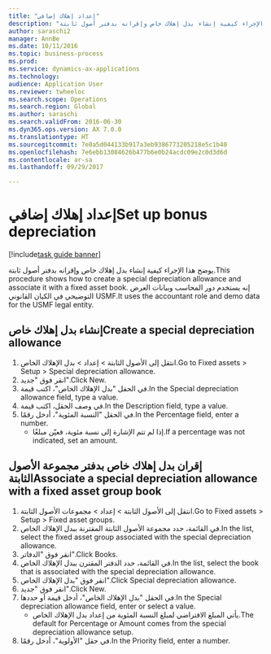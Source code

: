 ```yaml
--- 
title: "إعداد إهلاك إضافي"
description: "يوضح هذا الإجراء كيفية إنشاء بدل إهلاك خاص وإقرانه بدفتر أصول ثابتة."
author: saraschi2
manager: AnnBe
ms.date: 10/11/2016
ms.topic: business-process
ms.prod: 
ms.service: dynamics-ax-applications
ms.technology: 
audience: Application User
ms.reviewer: twheeloc
ms.search.scope: Operations
ms.search.region: Global
ms.author: saraschi
ms.search.validFrom: 2016-06-30
ms.dyn365.ops.version: AX 7.0.0
ms.translationtype: HT
ms.sourcegitcommit: 7e0a5d044133b917a3eb9386773205218e5c1b40
ms.openlocfilehash: 7e6ebb13084626b477b6e0b24acdc09e2c0d3d6d
ms.contentlocale: ar-sa
ms.lasthandoff: 09/29/2017

---
```

# <a name="set-up-bonus-depreciation"></a><span data-ttu-id="69db8-103">إعداد إهلاك إضافي</span><span class="sxs-lookup"><span data-stu-id="69db8-103">Set up bonus depreciation</span></span>

[!include[task guide banner](../../includes/task-guide-banner.md)]

<span data-ttu-id="69db8-104">يوضح هذا الإجراء كيفية إنشاء بدل إهلاك خاص وإقرانه بدفتر أصول ثابتة.</span><span class="sxs-lookup"><span data-stu-id="69db8-104">This procedure shows how to create a special depreciation allowance and associate it with a fixed asset book.</span></span> <span data-ttu-id="69db8-105">إنه يستخدم دور المحاسب وبيانات العرض التوضيحي في الكيان القانوني USMF.</span><span class="sxs-lookup"><span data-stu-id="69db8-105">It uses the accountant role and demo data for the USMF legal entity.</span></span>


## <a name="create-a-special-depreciation-allowance"></a><span data-ttu-id="69db8-106">إنشاء بدل إهلاك خاص</span><span class="sxs-lookup"><span data-stu-id="69db8-106">Create a special depreciation allowance</span></span>
1. <span data-ttu-id="69db8-107">انتقل إلى الأصول الثابتة > إعداد > بدل الإهلاك الخاص.</span><span class="sxs-lookup"><span data-stu-id="69db8-107">Go to Fixed assets > Setup > Special depreciation allowance.</span></span>
2. <span data-ttu-id="69db8-108">انقر فوق "جديد".</span><span class="sxs-lookup"><span data-stu-id="69db8-108">Click New.</span></span>
3. <span data-ttu-id="69db8-109">في الحقل "بدل الإهلاك الخاص"، اكتب قيمة.</span><span class="sxs-lookup"><span data-stu-id="69db8-109">In the Special depreciation allowance field, type a value.</span></span>
4. <span data-ttu-id="69db8-110">في وصف الحقل، اكتب قيمة.</span><span class="sxs-lookup"><span data-stu-id="69db8-110">In the Description field, type a value.</span></span>
5. <span data-ttu-id="69db8-111">في الحقل "النسبة المئوية‬"، أدخل رقمًا.</span><span class="sxs-lookup"><span data-stu-id="69db8-111">In the Percentage field, enter a number.</span></span>
    * <span data-ttu-id="69db8-112">إذا لم تتم الإشارة إلى نسبة مئوية، فعيّن مبلغًا.</span><span class="sxs-lookup"><span data-stu-id="69db8-112">If a percentage was not indicated, set an amount.</span></span>  

## <a name="associate-a-special-depreciation-allowance-with-a-fixed-asset-group-book"></a><span data-ttu-id="69db8-113">إقران بدل إهلاك خاص بدفتر مجموعة الأصول الثابتة</span><span class="sxs-lookup"><span data-stu-id="69db8-113">Associate a special depreciation allowance with a fixed asset group book</span></span>
1. <span data-ttu-id="69db8-114">انتقل إلى الأصول الثابتة > إعداد > مجموعات الأصول الثابتة‬.</span><span class="sxs-lookup"><span data-stu-id="69db8-114">Go to Fixed assets > Setup > Fixed asset groups.</span></span>
2. <span data-ttu-id="69db8-115">في القائمة، حدد مجموعة الأصول الثابتة المقترنة ببدل الإهلاك الخاص.</span><span class="sxs-lookup"><span data-stu-id="69db8-115">In the list, select the fixed asset group associated with the special depreciation allowance.</span></span>
3. <span data-ttu-id="69db8-116">انقر فوق "الدفاتر".</span><span class="sxs-lookup"><span data-stu-id="69db8-116">Click Books.</span></span>
4. <span data-ttu-id="69db8-117">في القائمة، حدد الدفتر المقترن ببدل الإهلاك الخاص.</span><span class="sxs-lookup"><span data-stu-id="69db8-117">In the list, select the book that is associated with the special depreciation allowance.</span></span>
5. <span data-ttu-id="69db8-118">انقر فوق "بدل الإهلاك الخاص".</span><span class="sxs-lookup"><span data-stu-id="69db8-118">Click Special depreciation allowance.</span></span>
6. <span data-ttu-id="69db8-119">انقر فوق "جديد".</span><span class="sxs-lookup"><span data-stu-id="69db8-119">Click New.</span></span>
7. <span data-ttu-id="69db8-120">في الحقل "بدل الإهلاك الخاص"، أدخل قيمة أو حددها.</span><span class="sxs-lookup"><span data-stu-id="69db8-120">In the Special depreciation allowance field, enter or select a value.</span></span>
    * <span data-ttu-id="69db8-121">يأتي المبلغ الافتراضي لمبلغ النسبة المئوية من إعداد بدل الإهلاك الخاص.‬</span><span class="sxs-lookup"><span data-stu-id="69db8-121">The default for Percentage or Amount comes from the special depreciation allowance setup.</span></span>  
8. <span data-ttu-id="69db8-122">في حقل "الأولوية"، أدخل رقمًا.</span><span class="sxs-lookup"><span data-stu-id="69db8-122">In the Priority field, enter a number.</span></span>


